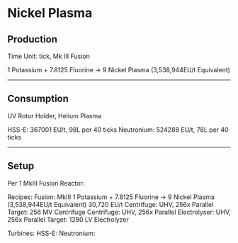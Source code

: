 
# Nickel Plasma

## Production

Time Unit: tick, Mk III Fusion

1 Potassium + 7.8125 Fluorine -> 9 Nickel Plasma (3,538,944EU/t Equivalent)

---


## Consumption

UV Rotor Holder, Helium Plasma

HSS-E: 367001 EU/t, 98L per 40 ticks
Neutronium: 524288 EU/t, 78L per 40 ticks

---


## Setup

Per 1 MkIII Fusion Reactor:

Recipes:
    Fusion: MkIII
        1 Potassium + 7.8125 Fluorine -> 9 Nickel Plasma (3,538,944EU/t Equivalent)
        30,720 EU/t
    Centrifuge: UHV, 256x Parallel
        Target: 256 MV Centrifuge
    Centrifuge: UHV, 256x Parallel
    Electrolyser: UHV, 256x Parallel
        Target: 1280 LV Electrolyzer


Turbines:
    HSS-E:
    Neutronium:
